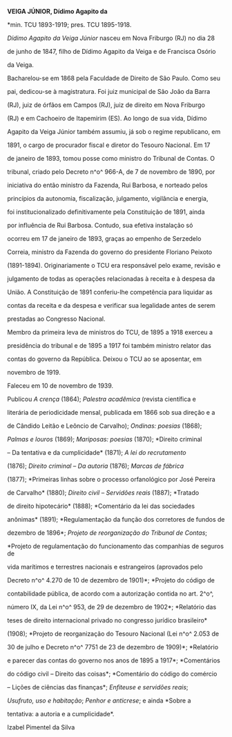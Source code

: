 **VEIGA JÚNIOR, Dídimo Agapito da**



\*min. TCU 1893-1919; pres. TCU 1895-1918.



*Dídimo Agapito da Veiga Júnior* nasceu em Nova Friburgo (RJ) no dia 28

de junho de 1847, filho de Dídimo Agapito da Veiga e de Francisca Osório

da Veiga.



Bacharelou-se em 1868 pela Faculdade de Direito de São Paulo. Como seu

pai, dedicou-se à magistratura. Foi juiz municipal de São João da Barra

(RJ), juiz de órfãos em Campos (RJ), juiz de direito em Nova Friburgo

(RJ) e em Cachoeiro de Itapemirim (ES). Ao longo de sua vida, Dídimo

Agapito da Veiga Júnior também assumiu, já sob o regime republicano, em

1891, o cargo de procurador fiscal e diretor do Tesouro Nacional. Em 17

de janeiro de 1893, tomou posse como ministro do Tribunal de Contas. O

tribunal, criado pelo Decreto n^o^ 966-A, de 7 de novembro de 1890, por

iniciativa do então ministro da Fazenda, Rui Barbosa, e norteado pelos

princípios da autonomia, fiscalização, julgamento, vigilância e energia,

foi institucionalizado definitivamente pela Constituição de 1891, ainda

por influência de Rui Barbosa. Contudo, sua efetiva instalação só

ocorreu em 17 de janeiro de 1893, graças ao empenho de Serzedelo

Correia, ministro da Fazenda do governo do presidente Floriano Peixoto

(1891-1894). Originariamente o TCU era responsável pelo exame, revisão e

julgamento de todas as operações relacionadas à receita e à despesa da

União. A Constituição de 1891 conferiu-lhe competência para liquidar as

contas da receita e da despesa e verificar sua legalidade antes de serem

prestadas ao Congresso Nacional.



Membro da primeira leva de ministros do TCU, de 1895 a 1918 exerceu a

presidência do tribunal e de 1895 a 1917 foi também ministro relator das

contas do governo da República. Deixou o TCU ao se aposentar, em

novembro de 1919.



Faleceu em 10 de novembro de 1939.



Publicou *A crença* (1864); *Palestra acadêmica* (revista científica e

literária de periodicidade mensal, publicada em 1866 sob sua direção e a

de Cândido Leitão e Leôncio de Carvalho); *Ondinas: poesias* (1868);

*Palmas e louros* (1869); *Mariposas: poesias* (1870); *Direito criminal

– Da tentativa e da cumplicidade* (1871); *A lei do recrutamento*

(1876); *Direito criminal – Da autoria* (1876); *Marcas de fábrica*

(1877); *Primeiras linhas sobre o processo orfanológico por José Pereira

de Carvalho* (1880); *Direito civil – Servidões reais* (1887); *Tratado

de direito hipotecário* (1888); *Comentário da lei das sociedades

anônimas* (1891); *Regulamentação da função dos corretores de fundos de

dezembro de 1896*; *Projeto de reorganização do Tribunal de Contas*;

*Projeto de regulamentação do funcionamento das companhias de seguros de

vida marítimos e terrestres nacionais e estrangeiros (aprovados pelo

Decreto n^o^ 4.270 de 10 de dezembro de 1901)*; *Projeto do código de

contabilidade pública, de acordo com a autorização contida no art. 2^o^,

número IX, da Lei n^o^ 953, de 29 de dezembro de 1902*; *Relatório das

teses de direito internacional privado no congresso jurídico brasileiro*

(1908); *Projeto de reorganização do Tesouro Nacional (Lei n^o^ 2.053 de

30 de julho e Decreto n^o^ 7751 de 23 de dezembro de 1909)*; *Relatório

e parecer das contas do governo nos anos de 1895 a 1917*; *Comentários

do código civil – Direito das coisas*; *Comentário do código do comércio

– Lições de ciências das finanças*; *Enfiteuse e servidões reais*;

*Usufruto, uso e habitação*; *Penhor e anticrese*; e ainda *Sobre a

tentativa: a autoria e a cumplicidade*.



Izabel Pimentel da Silva



